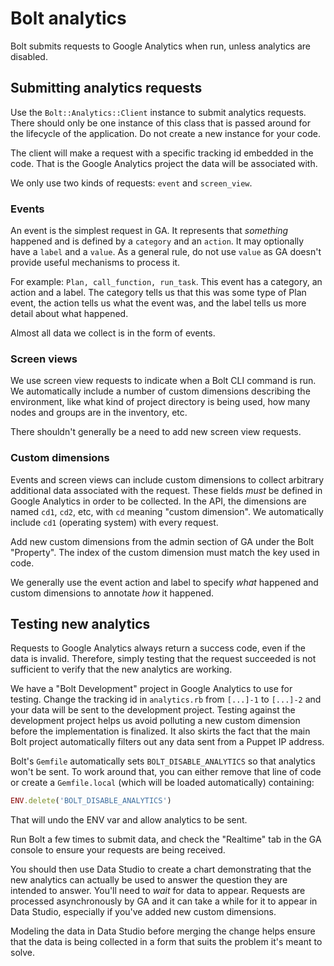 # Bolt analytics

Bolt submits requests to Google Analytics when run, unless analytics are disabled. 

## Submitting analytics requests

Use the `Bolt::Analytics::Client` instance to submit analytics requests. There
should only be one instance of this class that is passed around for the
lifecycle of the application. Do not create a new instance for your code.

The client will make a request with a specific tracking id embedded in the
code. That is the Google Analytics project the data will be associated with.

We only use two kinds of requests: `event` and `screen_view`.

### Events

An event is the simplest request in GA. It represents that _something_ happened
and is defined by a `category` and an `action`. It may optionally have a
`label` and a `value`. As a general rule, do not use `value` as GA doesn't
provide useful mechanisms to process it.

For example: `Plan, call_function, run_task`. This event has a category, an
action and a label. The category tells us that this was some type of Plan
event, the action tells us what the event was, and the label tells us more
detail about what happened.

Almost all data we collect is in the form of events.

### Screen views

We use screen view requests to indicate when a Bolt CLI command is run. We
automatically include a number of custom dimensions describing the environment,
like what kind of project directory is being used, how many nodes and groups
are in the inventory, etc.

There shouldn't generally be a need to add new screen view requests.

### Custom dimensions

Events and screen views can include custom dimensions to collect arbitrary
additional data associated with the request. These fields *must* be defined in
Google Analytics in order to be collected. In the API, the dimensions are named
`cd1`, `cd2`, etc, with `cd` meaning "custom dimension". We automatically
include `cd1` (operating system) with every request.

Add new custom dimensions from the admin section of GA under the Bolt
"Property". The index of the custom dimension must match the key used in code.

We generally use the event action and label to specify _what_ happened and
custom dimensions to annotate _how_ it happened.

## Testing new analytics

Requests to Google Analytics always return a success code, even if the data is
invalid. Therefore, simply testing that the request succeeded is not sufficient
to verify that the new analytics are working.

We have a "Bolt Development" project in Google Analytics to use for testing.
Change the tracking id in `analytics.rb` from `[...]-1` to `[...]-2` and your
data will be sent to the development project. Testing against the development
project helps us avoid polluting a new custom dimension before the
implementation is finalized. It also skirts the fact that the main Bolt project
automatically filters out any data sent from a Puppet IP address.

Bolt's `Gemfile` automatically sets `BOLT_DISABLE_ANALYTICS` so that analytics
won't be sent. To work around that, you can either remove that line of code or
create a `Gemfile.local` (which will be loaded automatically) containing:

```rb
ENV.delete('BOLT_DISABLE_ANALYTICS')
```

That will undo the ENV var and allow analytics to be sent.

Run Bolt a few times to submit data, and check the "Realtime" tab in the GA
console to ensure your requests are being received. 

You should then use Data Studio to create a chart demonstrating that the new
analytics can actually be used to answer the question they are intended to
answer. You'll need to _wait_ for data to appear. Requests are processed
asynchronously by GA and it can take a while for it to appear in Data Studio,
especially if you've added new custom dimensions.

Modeling the data in Data Studio before merging the change helps ensure that
the data is being collected in a form that suits the problem it's meant to solve.
